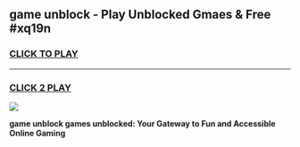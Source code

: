 
## game unblock - Play Unblocked Gmaes & Free #xq19n
<h3>
<a href="https://news.freeplayer.one?title=game_unblock&ref=03M">CLICK TO PLAY</a></h3>
<hr>

<h3>
<a href="https://news.freeplayer.one?title=game_unblock&ref=03M">CLICK 2 PLAY</a>
  
</h3>

<a href="https://news.freeplayer.one?title=game_unblock&ref=03M"><img src="https://clearcache.store/games.png"></a>


**game unblock games unblocked: Your Gateway to Fun and Accessible Online Gaming**
